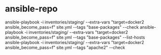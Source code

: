 # ansible-repo

 ansible-playbook  -i inventories/staging/ --extra-vars "target=docker2 ansible_become_pass=f" site.yml  --tags "base-packages" --check
 ansible-playbook  -i inventories/staging/ --extra-vars "target=docker2 ansible_become_pass=f" site.yml  --tags "base-packages" --list-hosts
 ansible-playbook  -i inventories/staging/ --extra-vars "target=docker2 ansible_become_pass=f" site.yml  --tags "apache2" --check
